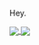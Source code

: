 Hey.

<a href="https://github.com/kgsensei">
  <img align="center" src="https://github-readme-stats.vercel.app/api?username=kgsensei&count_private=true&theme=radical&show_icons=true">
</a>
<a href="https://github.com/kgsensei">
  <img align="center" src="https://github-readme-stats.vercel.app/api/top-langs/?username=kgsensei&layout=compact&theme=radical&langs_count=10">
</a>
